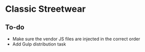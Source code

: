 # Classic Streetwear

To-do
-------------------
- Make sure the vendor JS files are injected in the correct order
- Add Gulp distribution task
